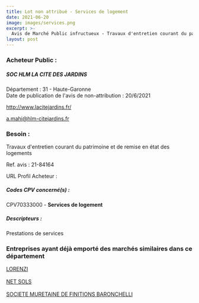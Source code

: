 ```yaml
---
title: Lot non attribué - Services de logement
date: 2021-06-20
image: images/services.png
excerpt: >-
  Avis de Marché Public infructueux - Travaux d'entretien courant du patrimoine et de remise en état des logements
layout: post
---
```


### Acheteur Public :
##### SOC HLM LA CITE DES JARDINS
Département : 31 - Haute-Garonne<br/>
Date de publication de l'avis de non-attribution : 20/6/2021


http://www.lacitejardins.fr/

a.mahi@hlm-citejardins.fr


### Besoin :

Travaux d'entretien courant du patrimoine et de remise en état des logements

Ref. avis : 21-84164

URL Profil Acheteur : 

##### Codes CPV concerné(s) :
CPV70333000 - **Services de logement** <br/>

##### Descripteurs :
Prestations de services <br/>

### Entreprises ayant déjà emporté des marchés similaires dans ce département
<a href="/entreprise-545/siren-317807444">LORENZI</a><br/><br/>
<a href="/entreprise-546/siren-318008661">NET SOLS</a><br/><br/>
<a href="/entreprise-556/siren-405374067">SOCIETE MURETAINE DE FINITIONS BARONCHELLI</a><br/><br/>
